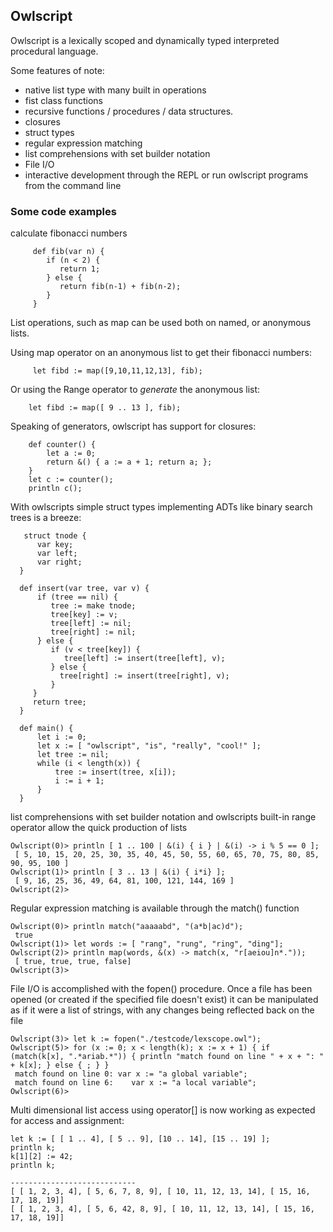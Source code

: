  ## Owlscript
 Owlscript is a lexically scoped and dynamically typed interpreted procedural language.

 Some features of note:
  - native list type with many built in operations
  - fist class functions
  - recursive functions / procedures / data structures.
  - closures
  - struct types
  - regular expression matching
  - list comprehensions with set builder notation
  - File I/O
  - interactive development through the REPL or run owlscript programs from the command line

### Some code examples

calculate fibonacci numbers

         def fib(var n) {
            if (n < 2) {
               return 1;
            } else {
               return fib(n-1) + fib(n-2);
            }
         }

List operations, such as map can be used both on named, or anonymous lists.

Using map operator on an anonymous list to get their fibonacci numbers:

         let fibd := map([9,10,11,12,13], fib);

Or using the Range operator to _generate_ the anonymous list:

        let fibd := map([ 9 .. 13 ], fib);

Speaking of generators, owlscript has support for closures:

        def counter() {
            let a := 0;
            return &() { a := a + 1; return a; };
        }
        let c := counter();
        println c();

With owlscripts simple struct types implementing ADTs like binary search trees is a breeze:

       struct tnode {
          var key;
          var left;
          var right;
      }

      def insert(var tree, var v) {
          if (tree == nil) {
             tree := make tnode;
             tree[key] := v;
             tree[left] := nil;
             tree[right] := nil;
          } else {
             if (v < tree[key]) {
                tree[left] := insert(tree[left], v);
             } else {
               tree[right] := insert(tree[right], v);
             }
         }
         return tree;
      }

      def main() {
          let i := 0;
          let x := [ "owlscript", "is", "really", "cool!" ];
          let tree := nil;
          while (i < length(x)) {
              tree := insert(tree, x[i]);
              i := i + 1;
          }
      }
      
list comprehensions with set builder notation and owlscripts built-in range operator allow the quick production of lists

    Owlscript(0)> println [ 1 .. 100 | &(i) { i } | &(i) -> i % 5 == 0 ];
     [ 5, 10, 15, 20, 25, 30, 35, 40, 45, 50, 55, 60, 65, 70, 75, 80, 85, 90, 95, 100 ]
    Owlscript(1)> println [ 3 .. 13 | &(i) { i*i} ];
     [ 9, 16, 25, 36, 49, 64, 81, 100, 121, 144, 169 ]
    Owlscript(2)>

Regular expression matching is available through the match() function

    Owlscript(0)> println match("aaaaabd", "(a*b|ac)d");
     true
    Owlscript(1)> let words := [ "rang", "rung", "ring", "ding"];
    Owlscript(2)> println map(words, &(x) -> match(x, "r[aeiou]n*."));
     [ true, true, true, false]
    Owlscript(3)>

File I/O is accomplished with the fopen() procedure. Once a file has been opened (or created if the specified file doesn't exist) it can be manipulated
as if it were a list of strings, with any changes being reflected back on the file

    Owlscript(3)> let k := fopen("./testcode/lexscope.owl");
    Owlscript(5)> for (x := 0; x < length(k); x := x + 1) { if (match(k[x], ".*ariab.*")) { println "match found on line " + x + ": " + k[x]; } else { ; } }
     match found on line 0: var x := "a global variable";
     match found on line 6:    var x := "a local variable";
    Owlscript(6)> 

Multi dimensional list access using operator[] is now working as expected for access and assignment:

    let k := [ [ 1 .. 4], [ 5 .. 9], [10 .. 14], [15 .. 19] ];
    println k;
    k[1][2] := 42;
    println k;

    ----------------------------
    [ [ 1, 2, 3, 4], [ 5, 6, 7, 8, 9], [ 10, 11, 12, 13, 14], [ 15, 16, 17, 18, 19]]
    [ [ 1, 2, 3, 4], [ 5, 6, 42, 8, 9], [ 10, 11, 12, 13, 14], [ 15, 16, 17, 18, 19]]